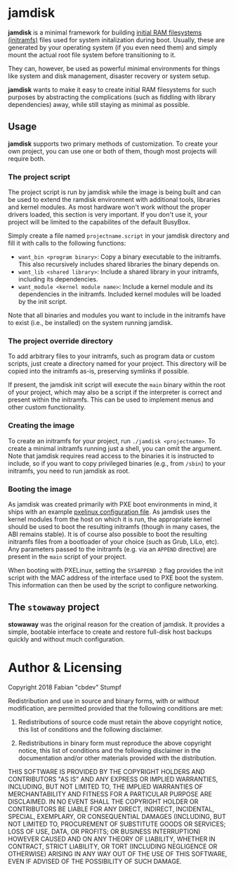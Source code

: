 # jamdisk

**jamdisk** is a minimal framework for building [initial RAM filesystems (initramfs)](https://wikipedia.org/wiki/Initramfs)
files used for system initalization during boot.
Usually, these are generated by your operating system (if you even need them) and simply mount the actual root file system before transitioning to it.

They can, however, be used as powerful minimal environments for things like system and disk management, disaster
recovery or system setup.

**jamdisk** wants to make it easy to create initial RAM filesystems for such purposes by abstracting the
complications (such as fiddling with library dependencies) away, while still staying as minimal as possible.

## Usage

**jamdisk** supports two primary methods of customization. To create your own project, you can use one or both
of them, though most projects will require both.

### The project script

The project script is run by jamdisk while the image is being built and can be used to extend the ramdisk
environment with additional tools, libraries and kernel modules. As most hardware won't work without the proper
drivers loaded, this section is very important. If you don't use it, your project will be limited to the capabilites
of the default BusyBox.

Simply create a file named `projectname.script` in your jamdisk directory and fill it with calls to the following
functions:

* `want_bin <program binary>`: Copy a binary executable to the initramfs. This also recursively includes shared libraries the binary depends on.
* `want_lib <shared library>`: Include a shared library in your initramfs, including its dependencies.
* `want_module <kernel module name>`: Include a kernel module and its dependencies in the initramfs. Included kernel modules will be loaded by the init script.

Note that all binaries and modules you want to include in the initramfs have to exist (i.e., be installed) on the system running jamdisk.

### The project override directory

To add arbitrary files to your initramfs, such as program data or custom scripts, just create a directory named for
your project. This directory will be copied into the initramfs as-is, preserving symlinks if possible.

If present, the jamdisk init script will execute the `main` binary within the root of your project, which may
also be a script if the interpreter is correct and present within the initramfs. This can be used to implement
menus and other custom functionality.

### Creating the image

To create an initramfs for your project, run `./jamdisk <projectname>`. To create a minimal initramfs running
just a shell, you can omit the argument. Note that jamdisk requires read access to the binaries it is instructed
to include, so if you want to copy privileged binaries (e.g., from `/sbin`) to your initramfs, you need to run
jamdisk as root.

### Booting the image

As jamdisk was created primarily with PXE boot environments in mind, it ships with an example [pxelinux configuration file](pxelinux.cfg). As jamdisk uses the kernel modules from the host on which it is run, the appropriate kernel should be used to boot the resulting initramfs (though in many cases, the ABI remains stable). It is of course also possible to boot the resulting initramfs files from a bootloader of your choice (such as Grub, LiLo, etc). Any parameters passed to the initramfs (e.g. via an `APPEND` directive) are present in the `main` script of your project.

When booting with PXELinux, setting the `SYSAPPEND 2` flag provides the init script with the MAC address of the interface used to PXE boot the system. This information can then be used by the script to configure networking.

## The `stowaway` project

**stowaway** was the original reason for the creation of jamdisk. It provides a simple, bootable interface to create
and restore full-disk host backups quickly and without much configuration.

# Author & Licensing

Copyright 2018 Fabian "cbdev" Stumpf

Redistribution and use in source and binary forms, with or without modification, are permitted provided that the following conditions are met:

1. Redistributions of source code must retain the above copyright notice, this list of conditions and the following disclaimer.

2. Redistributions in binary form must reproduce the above copyright notice, this list of conditions and the following disclaimer in the documentation and/or other materials provided with the distribution.

THIS SOFTWARE IS PROVIDED BY THE COPYRIGHT HOLDERS AND CONTRIBUTORS "AS IS" AND ANY EXPRESS OR IMPLIED WARRANTIES, INCLUDING, BUT NOT LIMITED TO, THE IMPLIED WARRANTIES OF MERCHANTABILITY AND FITNESS FOR A PARTICULAR PURPOSE ARE DISCLAIMED. IN NO EVENT SHALL THE COPYRIGHT HOLDER OR CONTRIBUTORS BE LIABLE FOR ANY DIRECT, INDIRECT, INCIDENTAL, SPECIAL, EXEMPLARY, OR CONSEQUENTIAL DAMAGES (INCLUDING, BUT NOT LIMITED TO, PROCUREMENT OF SUBSTITUTE GOODS OR SERVICES; LOSS OF USE, DATA, OR PROFITS; OR BUSINESS INTERRUPTION) HOWEVER CAUSED AND ON ANY THEORY OF LIABILITY, WHETHER IN CONTRACT, STRICT LIABILITY, OR TORT (INCLUDING NEGLIGENCE OR OTHERWISE) ARISING IN ANY WAY OUT OF THE USE OF THIS SOFTWARE, EVEN IF ADVISED OF THE POSSIBILITY OF SUCH DAMAGE.

